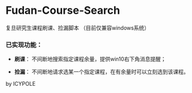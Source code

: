# Fudan-Course-Search
复旦研究生课程刷课、捡漏脚本 （目前仅兼容windows系统）

### 已实现功能：
+ **刷课**： 不间断地搜索指定课程余量，提供win10右下角消息提醒；

+ **捡漏**： 不间断地请求选某一个指定课程，在有余量时可以立刻选到该课程。


by ICYPOLE
